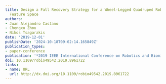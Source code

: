 ```yaml
---
title: Design a Fall Recovery Strategy for a Wheel-Legged Quadruped Robot Using Stability
  Feature Space
authors:
- Juan Alejandro Castano
- Chengxu Zhou
- Nikos Tsagarakis
date: '2019-12-01'
publishDate: '2024-10-18T09:02:14.165849Z'
publication_types:
- paper-conference
publication: '*2019 IEEE International Conference on Robotics and Biomimetics (ROBIO)*'
doi: 10.1109/robio49542.2019.8961722
links:
- name: URL
  url: http://dx.doi.org/10.1109/robio49542.2019.8961722
---
```

